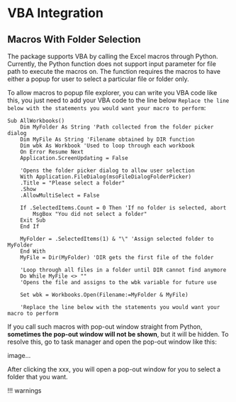 # VBA Integration

## Macros With Folder Selection

The package supports VBA by calling the Excel macros through Python. Currently, the Python function does not support input parameter for file path to execute the macros on. The function requires the macros to have either a popup for user to select a particular file or folder only.

To allow macros to popup file explorer, you can write you VBA code like this, you just need to add your VBA code to the line below `Replace the line below with the statements you would want your macro to perform`:

```vba title='VBA Code'
Sub AllWorkbooks()
    Dim MyFolder As String 'Path collected from the folder picker dialog
    Dim MyFile As String 'Filename obtained by DIR function
    Dim wbk As Workbook 'Used to loop through each workbook
    On Error Resume Next
    Application.ScreenUpdating = False
    
    'Opens the folder picker dialog to allow user selection
    With Application.FileDialog(msoFileDialogFolderPicker)
    .Title = "Please select a folder"
    .Show
    .AllowMultiSelect = False
    
    If .SelectedItems.Count = 0 Then 'If no folder is selected, abort
        MsgBox "You did not select a folder"
    Exit Sub
    End If
    
    MyFolder = .SelectedItems(1) & "\" 'Assign selected folder to MyFolder
    End With
    MyFile = Dir(MyFolder) 'DIR gets the first file of the folder
    
    'Loop through all files in a folder until DIR cannot find anymore
    Do While MyFile <> ""
    'Opens the file and assigns to the wbk variable for future use
    
    Set wbk = Workbooks.Open(Filename:=MyFolder & MyFile)

    'Replace the line below with the statements you would want your macro to perform
```

If you call such macros with pop-out window straight from Python, **sometimes the pop-out window will not be shown**, but it will be hidden. To resolve this, go to task manager and open the pop-out window like this:

image...

After clicking the xxx, you will open a pop-out window for you to select a folder that you want.

!!! warnings